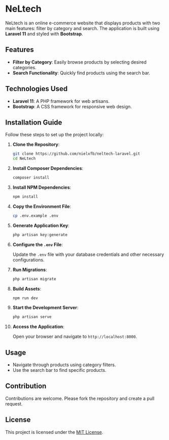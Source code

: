 # NeLtech

NeLtech is an online e-commerce website that displays products with two main features: filter by category and search. The application is built using **Laravel 11** and styled with **Bootstrap**.

## Features

- **Filter by Category**: Easily browse products by selecting desired categories.
- **Search Functionality**: Quickly find products using the search bar.

## Technologies Used

- **Laravel 11**: A PHP framework for web artisans.
- **Bootstrap**: A CSS framework for responsive web design.

## Installation Guide

Follow these steps to set up the project locally:

1. **Clone the Repository**:

    ```bash
    git clone https://github.com/nielxfb/neltech-laravel.git
    cd NeLtech
    ```

2. **Install Composer Dependencies**:

    ```bash
    composer install
    ```

3. **Install NPM Dependencies**:

    ```bash
    npm install
    ```

4. **Copy the Environment File**:

    ```bash
    cp .env.example .env
    ```

5. **Generate Application Key**:

    ```bash
    php artisan key:generate
    ```

6. **Configure the `.env` File**:

    Update the `.env` file with your database credentials and other necessary configurations.

7. **Run Migrations**:

    ```bash
    php artisan migrate
    ```

8. **Build Assets**:

    ```bash
    npm run dev
    ```

9. **Start the Development Server**:

    ```bash
    php artisan serve
    ```

10. **Access the Application**:

    Open your browser and navigate to `http://localhost:8000`.

## Usage

- Navigate through products using category filters.
- Use the search bar to find specific products.

## Contribution

Contributions are welcome. Please fork the repository and create a pull request.

## License

This project is licensed under the [MIT License](LICENSE).
